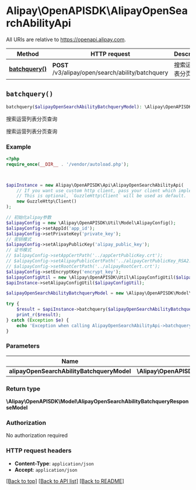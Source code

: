# Alipay\OpenAPISDK\AlipayOpenSearchAbilityApi

All URIs are relative to https://openapi.alipay.com.

Method | HTTP request | Description
------------- | ------------- | -------------
[**batchquery()**](AlipayOpenSearchAbilityApi.md#batchquery) | **POST** /v3/alipay/open/search/ability/batchquery | 搜索运营列表分页查询


## `batchquery()`

```php
batchquery($alipayOpenSearchAbilityBatchqueryModel): \Alipay\OpenAPISDK\Model\AlipayOpenSearchAbilityBatchqueryResponseModel
```

搜索运营列表分页查询

搜索运营列表分页查询

### Example

```php
<?php
require_once(__DIR__ . '/vendor/autoload.php');



$apiInstance = new Alipay\OpenAPISDK\Api\AlipayOpenSearchAbilityApi(
    // If you want use custom http client, pass your client which implements `GuzzleHttp\ClientInterface`.
    // This is optional, `GuzzleHttp\Client` will be used as default.
    new GuzzleHttp\Client()
);

// 初始化alipay参数
$alipayConfig = new \Alipay\OpenAPISDK\Util\Model\AlipayConfig();
$alipayConfig->setAppId('app_id');
$alipayConfig->setPrivateKey('private_key');
// 密钥模式
$alipayConfig->setAlipayPublicKey('alipay_public_key');
// 证书模式
// $alipayConfig->setAppCertPath('../appCertPublicKey.crt');
// $alipayConfig->setAlipayPublicCertPath('../alipayCertPublicKey_RSA2.crt');
// $alipayConfig->setRootCertPath('../alipayRootCert.crt');
$alipayConfig->setEncryptKey('encrypt_key');
$alipayConfigUtil = new \Alipay\OpenAPISDK\Util\AlipayConfigUtil($alipayConfig);
$apiInstance->setAlipayConfigUtil($alipayConfigUtil);

$alipayOpenSearchAbilityBatchqueryModel = new \Alipay\OpenAPISDK\Model\AlipayOpenSearchAbilityBatchqueryModel(); // \Alipay\OpenAPISDK\Model\AlipayOpenSearchAbilityBatchqueryModel

try {
    $result = $apiInstance->batchquery($alipayOpenSearchAbilityBatchqueryModel);
    print_r($result);
} catch (Exception $e) {
    echo 'Exception when calling AlipayOpenSearchAbilityApi->batchquery: ', $e->getMessage(), PHP_EOL;
}
```

### Parameters

Name | Type | Description  | Notes
------------- | ------------- | ------------- | -------------
 **alipayOpenSearchAbilityBatchqueryModel** | **\Alipay\OpenAPISDK\Model\AlipayOpenSearchAbilityBatchqueryModel**|  | [optional]

### Return type

**\Alipay\OpenAPISDK\Model\AlipayOpenSearchAbilityBatchqueryResponseModel**

### Authorization

No authorization required

### HTTP request headers

- **Content-Type**: `application/json`
- **Accept**: `application/json`

[[Back to top]](#) [[Back to API list]](../../README.md#api-endpoints)
[[Back to README]](../../README.md)
